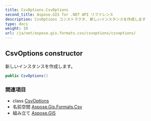 ```yaml
---
title: CsvOptions.CsvOptions
second_title: Aspose.GIS for .NET API リファレンス
description: CsvOptions コンストラクタ. 新しいインスタンスを作成します
type: docs
weight: 10
url: /ja/net/aspose.gis.formats.csv/csvoptions/csvoptions/
---
```

## CsvOptions constructor

新しいインスタンスを作成します。

```csharp
public CsvOptions()
```

### 関連項目

* class [CsvOptions](../)
* 名前空間 [Aspose.Gis.Formats.Csv](../../csvoptions/)
* 組み立て [Aspose.GIS](../../../)


